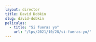 ```yaml
---
layout: director
title: David Dobkin
slug: david-dobkin
peliculas:
  - title: "Si fueras yo"
    url: "/lps/2021/10/28/si-fueras-yo/"
---
```

